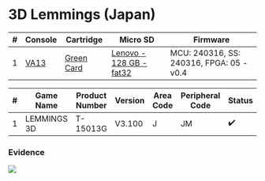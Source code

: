 # 3D Lemmings (Japan)

| #   | Console                                          | Cartridge                                                                        | Micro SD                                                                         | Firmware                                 |
| --- | ------------------------------------------------ | -------------------------------------------------------------------------------- | -------------------------------------------------------------------------------- | ---------------------------------------- |
| 1   | [VA13](../../../../Info/Consoles/VA13/README.md) | [Green Card](../../../../Info/Cartridges/RetroGameParadiseStore/1.32F/README.md) | [Lenovo - 128 GB - fat32](../../../../Info/SdCards/Lenovo/128GB/fat32/README.md) | MCU: 240316, SS: 240316, FPGA: 05 - v0.4 |

| #   | Game Name   | Product Number | Version | Area Code | Peripheral Code | Status             | Time Played |
| --- | ----------- | -------------- | ------- | --------- | --------------- | ------------------ | ----------- |
| 1   | LEMMINGS 3D | T-15013G       | V3.100  | J         | JM              | :heavy_check_mark: | 10 minutes  |

### Evidence

[![](https://img.youtube.com/vi/Lu8cXlByvhg/0.jpg)](https://www.youtube.com/watch?v=Lu8cXlByvhg)
